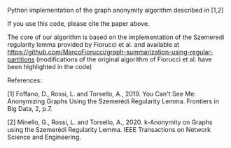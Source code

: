 Python implementation of the graph anonymity algorithm described in [1,2]

If you use this code, please cite the paper above.

The core of our algorithm is based on the implementation of the Szemeredi regularity lemma provided by Fiorucci et al. and available at https://github.com/MarcoFiorucci/graph-summarization-using-regular-partitions (modifications of the original algorithm of Fiorucci et al. have been highlighted in the code)

References:

[1] Foffano, D., Rossi, L. and Torsello, A., 2019. You Can't See Me: Anonymizing Graphs Using the Szemerédi Regularity Lemma. Frontiers in Big Data, 2, p.7.

[2] Minello, G., Rossi, L. and Torsello, A., 2020. k-Anonymity on Graphs using the Szemerédi Regularity Lemma. IEEE Transactions on Network Science and Engineering.
